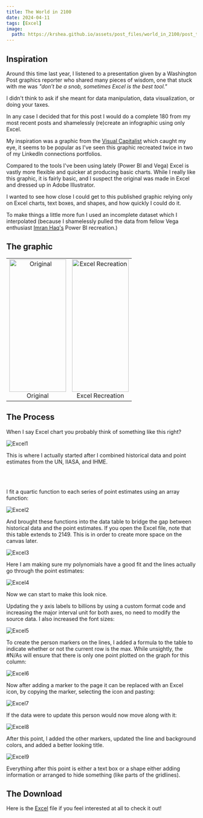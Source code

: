 ```yaml
---
title: The World in 2100
date: 2024-04-11
tags: [Excel]
image:
  path: https://krshea.github.io/assets/post_files/world_in_2100/post_thumbnail.png
---
```


## Inspiration

Around this time last year, I listened to a presentation given by a Washington Post graphics reporter who shared many pieces of wisdom, one that stuck with me was <i>"don’t be a snob, sometimes Excel is the best tool."</i>

I didn't think to ask if she meant for data manipulation, data visualization, or doing your taxes.

In any case I decided that for this post I would do a complete 180 from my most recent posts and shamelessly (re)create an infographic using only Excel.

My inspiration was a graphic from the  [Visual Capitalist](https://www.visualcapitalist.com/when-will-the-global-population-reach-its-peak/) which caught my eye, it seems to be popular as I've seen this graphic recreated twice in two of my LinkedIn connections portfolios.  


Compared to the tools I've been using lately (Power BI and Vega) Excel is vastly more flexible and quicker at producing basic charts.  While I really like this graphic, it is fairly basic, and I suspect the original was made in Excel and dressed up in Adobe Illustrator.

I wanted to see how close I could get to this published graphic relying only on Excel charts, text boxes, and shapes, and how quickly I could do it.

To make things a little more fun I used an incomplete dataset which I interpolated (because I shamelessly pulled the data from fellow Vega enthusiast [Imran Haq's](https://www.linkedin.com/posts/imranhaqbi_powerbi-deneb-vegalite-activity-7129015975357616128-zYLd/)
 Power BI recreation.)


## The graphic
<table align="center" width="100%">
  <tr>
    <td style="text-align: center;">
      <img src="./assets/post_files/world_in_2100/original.png" width="150" height="350" alt="Original" />
      <br>
      <figcaption>Original</figcaption>
    </td>
    <td style="text-align: center;">
      <img src="./assets/post_files/world_in_2100/recreation.png" width="150" height="350" alt="Excel Recreation"/>
      <br>
      <figcaption>Excel Recreation</figcaption>
    </td>
  </tr>
</table>



## The Process

When I say Excel chart you probably think of something like this right?

![Excel1](./assets/post_files/world_in_2100/excel_1.png)

This is where I actually started after I combined historical data and point estimates from the UN, IIASA, and IHME.


<br>
<br>

I fit a quartic function to each series of point estimates using an array function:


![Excel2](./assets/post_files/world_in_2100/excel_2.png)



And brought these functions into the data table to bridge the gap between historical data and the point estimates.  If you open the Excel file, note that this table extends to 2149.  This is in order to create more space on the canvas later.


![Excel3](./assets/post_files/world_in_2100/excel_3.png)


Here I am making sure my polynomials have a good fit and the lines actually go through the point estimates:


![Excel4](./assets/post_files/world_in_2100/excel_4.png)




Now we can start to make this look nice.

Updating the y axis labels to billions by using a custom format code and increasing the major interval unit for both axes, no need to modify the source data.  I also increased the font sizes:


![Excel5](./assets/post_files/world_in_2100/excel_5.png)




To create the person markers on the lines, I added a formula to the table to indicate whether or not the current row is the max.  While unsightly, the #N/As will ensure that there is only one point plotted on the graph for this column:


![Excel6](./assets/post_files/world_in_2100/excel_6.png)



Now after adding a marker to the page it can be replaced with an Excel icon, by copying the marker, selecting the icon and pasting:


![Excel7](./assets/post_files/world_in_2100/excel_7.png)



If the data were to update this person would now move along with it:


![Excel8](./assets/post_files/world_in_2100/excel_8.png)



After this point, I added the other markers, updated the line and background colors, and added a better looking title.


![Excel9](./assets/post_files/world_in_2100/excel_9.png)



Everything after this point is either a text box or a shape either adding information or arranged to hide something (like parts of the gridlines).


## The Download

Here is the [Excel](/assets/post_files/world_in_2100/world_in_2100_kshea.xlsx)
file if you feel interested at all to check it out!
